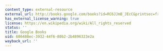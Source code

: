 ```yaml
---
content_type: external-resource
external_url: http://books.google.com/books?id=RC6JJmB_JEcC&printsec=frontcover
has_external_license_warning: true
license: https://en.wikipedia.org/wiki/All_rights_reserved
status: ''
title: Google Books
uid: 686480ec-3932-44f6-80b2-2b4896323e2a
wayback_url: ''
---
```

